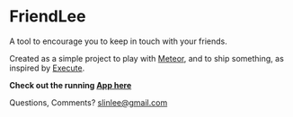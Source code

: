 # FriendLee

A tool to encourage you to keep in touch with your friends. 

Created as a simple project to play with [Meteor](http://meteor.com/), and to ship something, as inspired by [Execute](http://executebook.com/).

**Check out the running [App here](http://friendlee.meteor.com)**

Questions, Comments? slinlee@gmail.com

